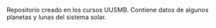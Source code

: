 Repositorio creado en los cursos UUSMB.
Contiene datos de algunos planetas y lunas del sistema solar.

